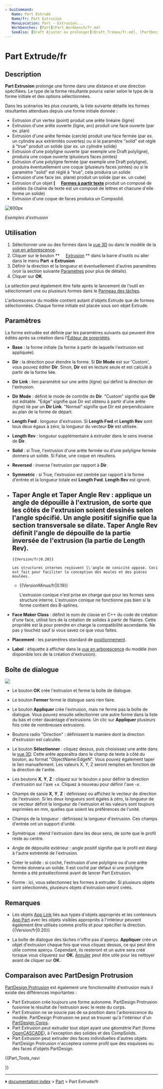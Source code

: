 ```yaml
---
- GuiCommand:
   Name: Part Extrude
   Name/fr: Part Extrusion
   MenuLocation: Part - Extrusion...
   Workbenches: [Part](Part_Workbench/fr.md)
   SeeAlso: [Draft Ajuster ou prolonger](Draft_Trimex/fr.md), [PartDesign Protrusion](PartDesign_Pad/fr.md)
---
```


# Part Extrude/fr

## Description

**Part Extrusion** prolonge une forme dans une distance et une direction spécifiées. Le type de la forme résultante pourra varier selon le type de la forme initiale et des options sélectionnées.

Dans les scénarios les plus courants, la liste suivante détaille les formes résultantes attendues depuis une forme initiale donnée :

-   Extrusion d\'un vertex (point) produit une arête linéaire (ligne)
-   Extrusion d\'une arête ouverte (ligne, arc) produit une face ouverte (par ex. plan)
-   Extrusion d\'une arête fermée (cercle) produit une face fermée (par ex. un cylindre aux extrémités ouvertes) ou si le paramètre \"solid\" est réglé à \"true\" produit un solide (par ex. un cylindre solide)
-   Extrusion d\'une polyligne ouverte (par exemple une Draft polyligne), produira une coque ouverte (plusieurs faces jointes)
-   Extrusion d\'une polyligne fermée (par exemple une Draft polyligne), produira éventuellement une coque (plusieurs faces jointes) ou si le paramètre \"solid\" est réglé à \"true\", cela produira un solide
-   Extrusion d\'une face (ex. plane) produit un solide (par ex. un cube)
-   Extrusion d\'un objet **[<img src=images/Draft_ShapeString.svg style="width:16px"> [Formes à partir texte](Draft_ShapeString/fr.md)** produit un composé de solides (la chaîne de texte est un composé de lettres et chacune d\'elle forme un solide)
-   Extrusion d\'une coque de faces produira un Compsolid.

![600px](images/Part_Extrude_demo.png)



*Exemples d'extrusion*



## Utilisation

1.  Sélectionner une ou des formes dans la [vue 3D](3D_view/fr.md) ou dans le modèle de la [vue en arborescence](Tree_view/fr.md).
2.  Cliquer sur le bouton **<img src="images/Part_Extrude.svg" width=16px> [Extrusion](Part_Extrude/fr.md)
** dans la barre d\'outils ou aller dans le menu **Part → Extrusion**
3.  Définir la direction et la longueur et éventuellement d\'autres paramètres (voir la section suivante [Paramètres](#Param.C3.A8tres.md) pour plus de détails).
4.  Cliquer sur **OK**.

La sélection peut également être faite après le lancement de l\'outil en sélectionnant une ou plusieurs formes dans le [Panneau des tâches](Task_panel/fr.md).

L\'arborescence du modèle contient autant d\'objets Extrude que de formes sélectionnées. Chaque forme initiale est placée sous son objet Extrude.



## Paramètres

La forme extrudée est définie par les paramètres suivants qui peuvent être édités après sa création dans l\'[Éditeur de propriétés](Property_editor/fr.md).

-   **Base** : la forme initiale (la forme à partir de laquelle l\'extrusion est appliquée).

-   **Dir** : la direction pour étendre la forme. Si **Dir Mode** est sur \'Custom\', vous pouvez éditer **Dir**. Sinon, **Dir** est en lecture seule et est calculé à partir de la forme liée.

-   **Dir Link** : lien paramétré sur une arête (ligne) qui définit la direction de l\'extrusion.

-   **Dir Mode** : définit le mode de contrôle de **Dir**. \"Custom\" signifie que **Dir** est éditable. \"Edge\" signifie que Dir est obtenu à partir d\'une arête (ligne) lié par un **Dir Link**. \"Normal\" signifie que Dir est perpendiculaire au plan de la forme de départ.

-   **Length Fwd** : longueur d\'extrusion. Si **Length Fwd** et **Length Rev** sont tous deux égaux à zéro, la longueur du vecteur **Dir** est utilisée.

-   **Length Rev** : longueur supplémentaire à extruder dans le sens inverse de **Dir**.

-   **Solid** : si True, l\'extrusion d\'une arête fermée ou d\'une polyligne fermée donnera un solide. Si False, une coque en résultera.

-   **Reversed** : inverse l\'extrusion par rapport à **Dir**.

-   **Symmetric** : si True, l\'extrusion est centrée par rapport à la forme d\'entrée et la longueur totale est **Length Fwd**. **Length Rev** est ignoré.

-   **Taper Angle** et **Taper Angle Rev** : applique un angle de dépouille à l\'extrusion, de sorte que les côtés de l\'extrusion soient dessinés selon l\'angle spécifié. Un angle positif signifie que la section transversale se dilate. **Taper Angle Rev** définit l\'angle de dépouille de la partie inversée de l\'extrusion (la partie de **Length Rev**).
    -   
        {{Version/fr|0.20}}
        
        Les structures internes reçoivent l\'angle de conicité opposé. Ceci est fait pour faciliter la conception des moules et des pièces moulées.

    -   
        {{VersionMinus/fr|0.19}}
        
        L\'extrusion conique n\'est prise en charge que pour les formes sans structure interne. L\'extrusion conique ne fonctionne pas bien si la forme contient des B-splines.

-   **Face Maker Class** : définit le nom de classe en C++ du code de création d\'une face, utilisé lors de la création de solides à partir de filaires. Cette propriété est là pour prendre en charge la compatibilité ascendante. Ne pas y touchez sauf si vous savez ce que vous faites.

-   **Placement** : les paramètres standard de [positionnement](Placement/fr.md).

-   **Label** : étiquette à afficher dans la [vue en arborescence](Tree_view/fr.md) du modèle (non disponible lors de la création d\'extrusion).



## Boîte de dialogue 

![](images/Part_Extrude_dialog.png )

-   Le bouton **OK** crée l\'extrusion et ferme la boîte de dialogue.

-   Le bouton **Fermer** ferme le dialogue sans rien faire.

-   Le bouton **Appliquer** crée l\'extrusion, mais ne ferme pas la boîte de dialogue. Vous pouvez ensuite sélectionner une autre forme dans la liste du bas et créer davantage d\'extrusions. Un clic sur **Appliquer** plusieurs fois crée de nombreuses extrusions.

-   Boutons radio \"Direction\" : définissent la manière dont la direction d\'extrusion est calculée.

-   Le bouton **Sélectionner** : cliquez dessus, puis choisissez une arête dans la [vue 3D](3D_view/fr.md). Cette arête apparaîtra dans le champ de texte à côté du bouton, au format \"ObjectName:EdgeN\". Vous pouvez également taper le lien manuellement. Les valeurs X, Y, Z seront remplies en fonction de la direction de l\'arête.

-   Les boutons **X**, **Y**, **Z** : cliquez sur le bouton *x* pour définir la direction d\'extrusion sur l\'axe +*x*. Cliquez à nouveau pour définir l\'axe -*x*.

-   Champs de saisie **X**, **Y**, **Z** : définissez ou affichez le vecteur de direction de l\'extrusion. Si les deux longueurs sont égales à zéro, la longueur de ce vecteur définit la longueur de l\'extrusion et les valeurs sont toujours exprimées en mm, quelles que soient les préférences de l\'unité.

-   Champs de la longueur : définissez la longueur d\'extrusion. Ces champs d\'entrée ont un support d\'unité.

-   Symétrique : étend l\'extrusion dans les deux sens, de sorte que le profil reste au centre.

-   Angle de dépouille extérieur : angle positif signifie que le profil est élargi à l\'autre extrémité de l\'extrusion.

-   Créer le solide : si coché, l\'extrusion d\'une polyligne ou d\'une arête fermée donnera un solide. Il est coché par défaut si une polyligne fermée a été présélectionné avant de lancer Part Extrusion.

-   Forme : ici, vous sélectionnez les formes à extruder. Si plusieurs objets sont sélectionnés, plusieurs objets d\'extrusion seront créés.



## Remarques

-   Les objets [App Link](App_Link/fr.md) liés aux types d\'objets appropriés et les conteneurs [App Part](App_Part/fr.md) avec les objets visibles appropriés à l\'intérieur peuvent également être utilisés comme profils et pour spécifier la direction. {{Version/fr|0.20}}

-   La boîte de dialogue des tâches n\'offre pas d\'aperçu. **Appliquer** crée un objet d\'extrusion chaque fois que vous cliquez dessus, ce qui peut être utile comme aperçu. Cependant, ils resteront et un autre sera créé lorsque vous cliquerez sur **OK**. [Annuler](Std_Undo/fr.md) peut être utile pour les nettoyer avant de cliquer sur **OK**.



## Comparaison avec PartDesign Protrusion 

[PartDesign Protrusion](PartDesign_Pad/fr.md) est également une fonctionnalité d\'extrusion mais il existe des différences importantes :

-   Part Extrusion crée toujours une forme autonome. PartDesign Protrusion fusionne le résultat de l\'extrusion avec le reste du corps.
-   Part Extrusion ne se soucie pas de sa position dans l\'arborescence du modèle. PartDesign Protrusion ne peut se trouver qu\'à l\'intérieur d\'un [PartDesign Corps](PartDesign_Body/fr.md).
-   Part Extrusion peut extruder tout objet ayant une géométrie Part (forme [OpenCASCADE](OpenCASCADE/fr.md)), à l\'exception des solides et des CompSolids.
-   Part Extrusion peut extruder des faces individuelles d\'autres objets. PartDesign Protrusion n\'acceptera comme profil que des esquisses ou des faces d\'objets PartDesign.





{{Part_Tools_navi

}}



---
⏵ [documentation index](../README.md) > [Part](Part_Workbench.md) > Part Extrude/fr
